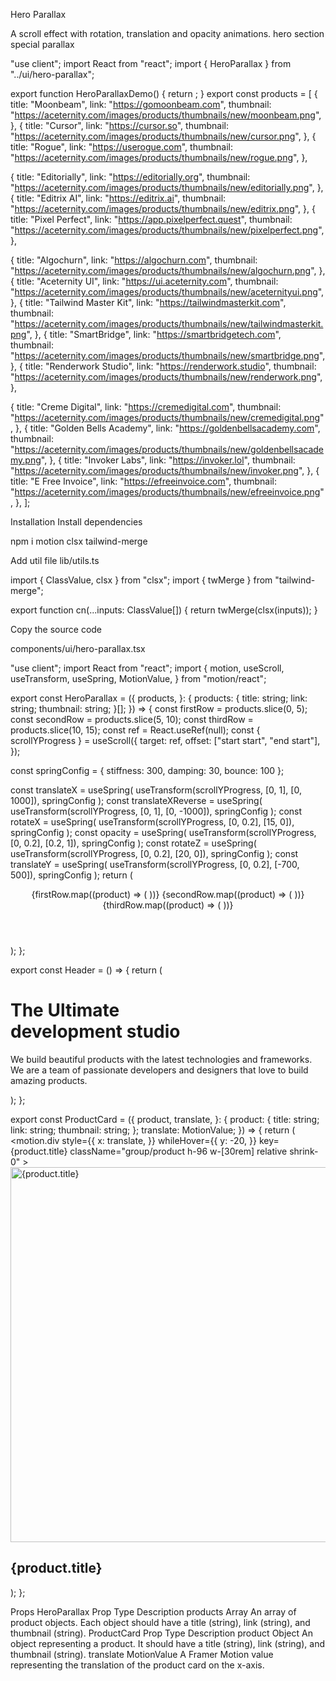 Hero Parallax

A scroll effect with rotation, translation and opacity animations.
hero
section
special
parallax

"use client";
import React from "react";
import { HeroParallax } from "../ui/hero-parallax";

export function HeroParallaxDemo() {
return <HeroParallax products={products} />;
}
export const products = [
{
title: "Moonbeam",
link: "https://gomoonbeam.com",
thumbnail:
"https://aceternity.com/images/products/thumbnails/new/moonbeam.png",
},
{
title: "Cursor",
link: "https://cursor.so",
thumbnail:
"https://aceternity.com/images/products/thumbnails/new/cursor.png",
},
{
title: "Rogue",
link: "https://userogue.com",
thumbnail:
"https://aceternity.com/images/products/thumbnails/new/rogue.png",
},

{
title: "Editorially",
link: "https://editorially.org",
thumbnail:
"https://aceternity.com/images/products/thumbnails/new/editorially.png",
},
{
title: "Editrix AI",
link: "https://editrix.ai",
thumbnail:
"https://aceternity.com/images/products/thumbnails/new/editrix.png",
},
{
title: "Pixel Perfect",
link: "https://app.pixelperfect.quest",
thumbnail:
"https://aceternity.com/images/products/thumbnails/new/pixelperfect.png",
},

{
title: "Algochurn",
link: "https://algochurn.com",
thumbnail:
"https://aceternity.com/images/products/thumbnails/new/algochurn.png",
},
{
title: "Aceternity UI",
link: "https://ui.aceternity.com",
thumbnail:
"https://aceternity.com/images/products/thumbnails/new/aceternityui.png",
},
{
title: "Tailwind Master Kit",
link: "https://tailwindmasterkit.com",
thumbnail:
"https://aceternity.com/images/products/thumbnails/new/tailwindmasterkit.png",
},
{
title: "SmartBridge",
link: "https://smartbridgetech.com",
thumbnail:
"https://aceternity.com/images/products/thumbnails/new/smartbridge.png",
},
{
title: "Renderwork Studio",
link: "https://renderwork.studio",
thumbnail:
"https://aceternity.com/images/products/thumbnails/new/renderwork.png",
},

{
title: "Creme Digital",
link: "https://cremedigital.com",
thumbnail:
"https://aceternity.com/images/products/thumbnails/new/cremedigital.png",
},
{
title: "Golden Bells Academy",
link: "https://goldenbellsacademy.com",
thumbnail:
"https://aceternity.com/images/products/thumbnails/new/goldenbellsacademy.png",
},
{
title: "Invoker Labs",
link: "https://invoker.lol",
thumbnail:
"https://aceternity.com/images/products/thumbnails/new/invoker.png",
},
{
title: "E Free Invoice",
link: "https://efreeinvoice.com",
thumbnail:
"https://aceternity.com/images/products/thumbnails/new/efreeinvoice.png",
},
];

Installation
Install dependencies

npm i motion clsx tailwind-merge

Add util file
lib/utils.ts

import { ClassValue, clsx } from "clsx";
import { twMerge } from "tailwind-merge";

export function cn(...inputs: ClassValue[]) {
return twMerge(clsx(inputs));
}

Copy the source code

components/ui/hero-parallax.tsx

"use client";
import React from "react";
import {
motion,
useScroll,
useTransform,
useSpring,
MotionValue,
} from "motion/react";

export const HeroParallax = ({
products,
}: {
products: {
title: string;
link: string;
thumbnail: string;
}[];
}) => {
const firstRow = products.slice(0, 5);
const secondRow = products.slice(5, 10);
const thirdRow = products.slice(10, 15);
const ref = React.useRef(null);
const { scrollYProgress } = useScroll({
target: ref,
offset: ["start start", "end start"],
});

const springConfig = { stiffness: 300, damping: 30, bounce: 100 };

const translateX = useSpring(
useTransform(scrollYProgress, [0, 1], [0, 1000]),
springConfig
);
const translateXReverse = useSpring(
useTransform(scrollYProgress, [0, 1], [0, -1000]),
springConfig
);
const rotateX = useSpring(
useTransform(scrollYProgress, [0, 0.2], [15, 0]),
springConfig
);
const opacity = useSpring(
useTransform(scrollYProgress, [0, 0.2], [0.2, 1]),
springConfig
);
const rotateZ = useSpring(
useTransform(scrollYProgress, [0, 0.2], [20, 0]),
springConfig
);
const translateY = useSpring(
useTransform(scrollYProgress, [0, 0.2], [-700, 500]),
springConfig
);
return (
<div
      ref={ref}
      className="h-[300vh] py-40 overflow-hidden  antialiased relative flex flex-col self-auto [perspective:1000px] [transform-style:preserve-3d]"
    >
<Header />
<motion.div
style={{
          rotateX,
          rotateZ,
          translateY,
          opacity,
        }}
className="" >
<motion.div className="flex flex-row-reverse space-x-reverse space-x-20 mb-20">
{firstRow.map((product) => (
<ProductCard
              product={product}
              translate={translateX}
              key={product.title}
            />
))}
</motion.div>
<motion.div className="flex flex-row mb-20 space-x-20 ">
{secondRow.map((product) => (
<ProductCard
              product={product}
              translate={translateXReverse}
              key={product.title}
            />
))}
</motion.div>
<motion.div className="flex flex-row-reverse space-x-reverse space-x-20">
{thirdRow.map((product) => (
<ProductCard
              product={product}
              translate={translateX}
              key={product.title}
            />
))}
</motion.div>
</motion.div>
</div>
);
};

export const Header = () => {
return (
<div className="max-w-7xl relative mx-auto py-20 md:py-40 px-4 w-full  left-0 top-0">
<h1 className="text-2xl md:text-7xl font-bold dark:text-white">
The Ultimate <br /> development studio
</h1>
<p className="max-w-2xl text-base md:text-xl mt-8 dark:text-neutral-200">
We build beautiful products with the latest technologies and frameworks.
We are a team of passionate developers and designers that love to build
amazing products.
</p>
</div>
);
};

export const ProductCard = ({
product,
translate,
}: {
product: {
title: string;
link: string;
thumbnail: string;
};
translate: MotionValue<number>;
}) => {
return (
<motion.div
style={{
        x: translate,
      }}
whileHover={{
        y: -20,
      }}
key={product.title}
className="group/product h-96 w-[30rem] relative shrink-0" >
<a
        href={product.link}
        className="block group-hover/product:shadow-2xl "
      >
<img
          src={product.thumbnail}
          height="600"
          width="600"
          className="object-cover object-left-top absolute h-full w-full inset-0"
          alt={product.title}
        />
</a>
<div className="absolute inset-0 h-full w-full opacity-0 group-hover/product:opacity-80 bg-black pointer-events-none"></div>
<h2 className="absolute bottom-4 left-4 opacity-0 group-hover/product:opacity-100 text-white">
{product.title}
</h2>
</motion.div>
);
};

Props
HeroParallax
Prop Type Description
products Array An array of product objects. Each object should have a title (string), link (string), and thumbnail (string).
ProductCard
Prop Type Description
product Object An object representing a product. It should have a title (string), link (string), and thumbnail (string).
translate MotionValue<number> A Framer Motion value representing the translation of the product card on the x-axis.
